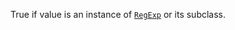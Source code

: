 True if value is an instance of [`RegExp`](https://developer.mozilla.org/en-US/docs/Web/JavaScript/Reference/Global_Objects/RegExp) or its subclass.
